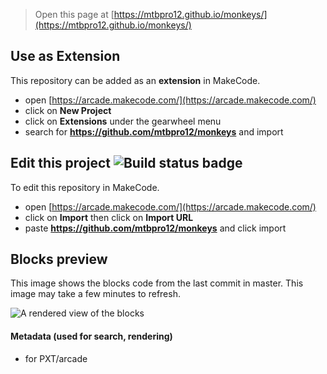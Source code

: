  


> Open this page at [https://mtbpro12.github.io/monkeys/](https://mtbpro12.github.io/monkeys/)

## Use as Extension

This repository can be added as an **extension** in MakeCode.

* open [https://arcade.makecode.com/](https://arcade.makecode.com/)
* click on **New Project**
* click on **Extensions** under the gearwheel menu
* search for **https://github.com/mtbpro12/monkeys** and import

## Edit this project ![Build status badge](https://github.com/mtbpro12/monkeys/workflows/MakeCode/badge.svg)

To edit this repository in MakeCode.

* open [https://arcade.makecode.com/](https://arcade.makecode.com/)
* click on **Import** then click on **Import URL**
* paste **https://github.com/mtbpro12/monkeys** and click import

## Blocks preview

This image shows the blocks code from the last commit in master.
This image may take a few minutes to refresh.

![A rendered view of the blocks](https://github.com/mtbpro12/monkeys/raw/master/.github/makecode/blocks.png)

#### Metadata (used for search, rendering)

* for PXT/arcade
<script src="https://makecode.com/gh-pages-embed.js"></script><script>makeCodeRender("{{ site.makecode.home_url }}", "{{ site.github.owner_name }}/{{ site.github.repository_name }}");</script>
